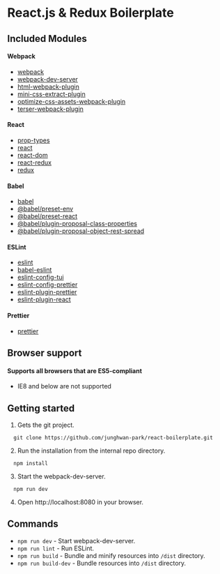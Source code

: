 # React.js & Redux Boilerplate

## Included Modules

#### Webpack
* [webpack](https://webpack.js.org/)
* [webpack-dev-server](https://github.com/webpack/webpack-dev-server)
* [html-webpack-plugin](https://github.com/jantimon/html-webpack-plugin)
* [mini-css-extract-plugin](https://www.npmjs.com/package/mini-css-extract-plugin)
* [optimize-css-assets-webpack-plugin](https://www.npmjs.com/package/optimize-css-assets-webpack-plugin)
* [terser-webpack-plugin](https://www.npmjs.com/package/terser-webpack-plugin)

#### React
* [prop-types](https://github.com/facebook/prop-types)
* [react](https://github.com/facebook/react)
* [react-dom](https://github.com/facebook/react/tree/master/packages/react-dom)
* [react-redux](https://github.com/reduxjs/react-redux)
* [redux](https://github.com/reduxjs/redux)

#### Babel
* [babel](https://babeljs.io/)
* [@babel/preset-env](https://github.com/babel/babel/tree/master/packages/babel-preset-env)
* [@babel/preset-react](https://github.com/babel/babel/tree/master/packages/babel-preset-react)
* [@babel/plugin-proposal-class-properties](https://github.com/babel/babel/tree/master/packages/babel-plugin-proposal-class-properties)
* [@babel/plugin-proposal-object-rest-spread](https://github.com/babel/babel/tree/master/packages/babel-plugin-proposal-object-rest-spread)


#### ESLint
* [eslint](https://eslint.org/)
* [babel-eslint](https://github.com/babel/babel-eslint)
* [eslint-config-tui](https://github.com/nhnent/tui.eslint.config)
* [eslint-config-prettier](https://github.com/prettier/eslint-config-prettier)
* [eslint-plugin-prettier](https://github.com/prettier/eslint-plugin-prettier)
* [eslint-plugin-react](https://github.com/prettier/eslint-plugin-react)

#### Prettier
* [prettier](https://prettier.io/)

## Browser support

#### Supports all browsers that are ES5-compliant

- IE8 and below are not supported

## Getting started

1. Gets the git project.
```
  git clone https://github.com/junghwan-park/react-boilerplate.git
```
2. Run the installation from the internal repo directory.
```
  npm install
```
3. Start the webpack-dev-server.
```
  npm run dev
```
4. Open http://localhost:8080 in your browser.

## Commands
* `npm run dev` - Start webpack-dev-server.
* `npm run lint` - Run ESLint.
* `npm run build` - Bundle and minify resources into `/dist` directory.
* `npm run build-dev` - Bundle resources into `/dist` directory.